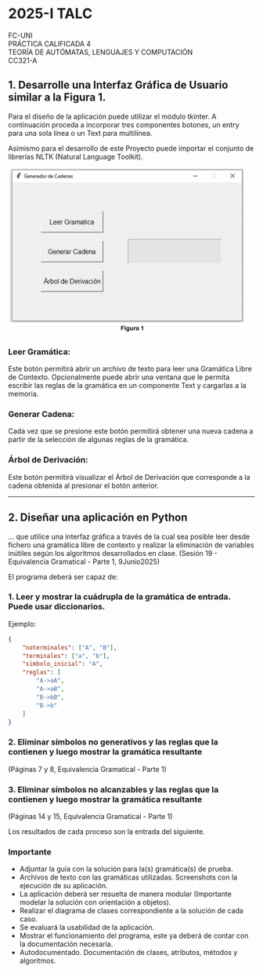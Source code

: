 # 2025-I  TALC  
FC-UNI  
PRÁCTICA CALIFICADA 4  
TEORÍA DE AUTÓMATAS, LENGUAJES Y COMPUTACIÓN  
CC321-A  

## 1. Desarrolle una Interfaz Gráfica de Usuario similar a la Figura 1.

Para el diseño de la aplicación puede utilizar el módulo tkinter. A continuación proceda a incorporar tres componentes botones, un entry para una sola línea o un Text para multilínea.

Asimismo para el desarrollo de este Proyecto puede importar el conjunto de librerías NLTK (Natural Language Toolkit).

![Imagen](image.png)

### Leer Gramática:

Este botón permitirá abrir un archivo de texto para leer una Gramática Libre de Contexto. Opcionalmente puede abrir una ventana que le permita escribir las reglas de la gramática en un componente Text y cargarlas a la memoria.

### Generar Cadena:

Cada vez que se presione este botón permitirá obtener una nueva cadena a partir de la selección de algunas reglas de la gramática.

### Árbol de Derivación:

Este botón permitirá visualizar el Árbol de Derivación que corresponde a la cadena obtenida al presionar el botón anterior.

---

## 2. Diseñar una aplicación en Python 
... que utilice una interfaz gráfica a través de la cual sea posible leer desde fichero una gramática libre de contexto y realizar la eliminación de variables inútiles según los algoritmos desarrollados en clase. (Sesión 19 - Equivalencia Gramatical - Parte 1, 9Junio2025)

El programa deberá ser capaz de:

### 1. Leer y mostrar la cuádrupla de la gramática de entrada. Puede usar diccionarios.

Ejemplo:

```json
{
    "noterminales": ["A", "B"],
    "terminales": ["a", "b"],
    "simbolo_inicial": "A",
    "reglas": [
        "A->aA",
        "A->aB",
        "B->bB",
        "B->b"
    ]
}
```
### 2. Eliminar símbolos no generativos y las reglas que la contienen y luego mostrar la gramática resultante

(Páginas 7 y 8, Equivalencia Gramatical - Parte 1)

### 3. Eliminar símbolos no alcanzables y las reglas que la contienen y luego mostrar la gramática resultante

(Páginas 14 y 15, Equivalencia Gramatical - Parte 1)

Los resultados de cada proceso son la entrada del siguiente.

### Importante

- Adjuntar la guía con la solución para la(s) gramática(s) de prueba.
- Archivos de texto con las gramáticas utilizadas. Screenshots con la ejecución de su aplicación.
- La aplicación deberá ser resuelta de manera modular (Importante modelar la solución con orientación a objetos).
- Realizar el diagrama de clases correspondiente a la solución de cada caso.
- Se evaluará la usabilidad de la aplicación.
- Mostrar el funcionamiento del programa, este ya deberá de contar con la documentación necesaria.
- Autodocumentado. Documentación de clases, atributos, métodos y algoritmos.

